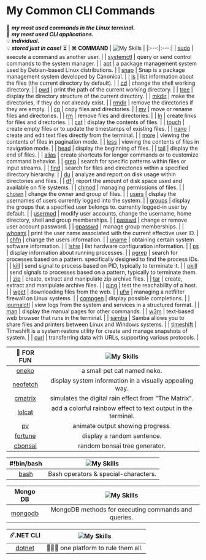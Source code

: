 # My Common CLI Commands

📒 ***my most used commands in the Linux terminal.*** <br>
📔 ***my most used CLI applications.*** <br>
💡 ***individual.*** <br>
💡 ***stored just in case!*** ⏳
| **⌘ COMMAND** | ![My Skills](https://go-skill-icons.vercel.app/api/icons?i=terminal) | 
|:---:|:---:|
| [sudo](https://github.com/fault3r/clif/blob/main/tmp/doc/sudo.md) | execute a command as another user. |
| [systemctl](https://github.com/fault3r/clif/blob/main/tmp/doc/systemctl.md) | query or send control commands to the system manager. |
| [apt](https://github.com/fault3r/clif/blob/main/tmp/doc/apt.md) | a package management system used by Debian-based Linux distributions. |
| [snap](https://github.com/fault3r/clif/blob/main/tmp/doc/snap.md) | Snap is a package management system developed by Canonical. |
| [ls](https://github.com/fault3r/clif/blob/main/tmp/doc/ls.md) | list information about the files (the current directory by default). |
| [cd](https://github.com/fault3r/clif/blob/main/tmp/doc/cd.md) | change the shell working directory. |
| [pwd](https://github.com/fault3r/clif/blob/main/tmp/doc/pwd.md) | print the path of the current working directory. |
| [tree](https://github.com/fault3r/clif/blob/main/tmp/doc/tree.md) | display the directory structure of the current directory. |
| [mkdir](https://github.com/fault3r/clif/blob/main/tmp/doc/mkdir.md) | make the directories, if they do not already exist. |
| [rmdir](https://github.com/fault3r/clif/blob/main/tmp/doc/rmdir.md) | remove the directories if they are empty. |
| [cp](https://github.com/fault3r/clif/blob/main/tmp/doc/cp.md) | copy files and directories. |
| [mv](https://github.com/fault3r/clif/blob/main/tmp/doc/mv.md) | move or rename files and directories. |
| [rm](https://github.com/fault3r/clif/blob/main/tmp/doc/rm.md) | remove files and directories. |
| [ln](https://github.com/fault3r/clif/blob/main/tmp/doc/ln.md) | create links for files and directories. |
| [cat](https://github.com/fault3r/clif/blob/main/tmp/doc/cat.md) | display the contents of files. |
| [touch](https://github.com/fault3r/clif/blob/main/tmp/doc/touch.md) | create empty files or to update the timestamps of existing files. |
| [nano](https://github.com/fault3r/clif/blob/main/tmp/doc/nano.md) | create and edit text files directly from the terminal. |
| [more](https://github.com/fault3r/clif/blob/main/tmp/doc/more.md) | viewing the contents of files in pagination mode. |
| [less](https://github.com/fault3r/clif/blob/main/tmp/doc/less.md) | viewing the contents of files in navigation mode. |
| [head](https://github.com/fault3r/clif/blob/main/tmp/doc/head.md) | display the beginning of files. |
| [tail](https://github.com/fault3r/clif/blob/main/tmp/doc/tail.md) | display the end of files. |
| [alias](https://github.com/fault3r/clif/blob/main/tmp/doc/alias.md) | create shortcuts for longer commands or to customize command behavior. |
| [grep](https://github.com/fault3r/clif/blob/main/tmp/doc/grep.md) | search for specific patterns within files or input streams. |
| [find](https://github.com/fault3r/clif/blob/main/tmp/doc/find.md) | search for files and directories within a specified directory hierarchy. |
| [du](https://github.com/fault3r/clif/blob/main/tmp/doc/du.md) | analyze and report on disk usage within directories and files. |
| [df](https://github.com/fault3r/clif/blob/main/tmp/doc/df.md) | report the amount of disk space used and available on file systems. |
| [chmod](https://github.com/fault3r/clif/blob/main/tmp/doc/chmod.md) | managing permissions of files. |
| [chown](https://github.com/fault3r/clif/blob/main/tmp/doc/chown.md) | change the owner and group of files. |
| [users](https://github.com/fault3r/clif/blob/main/tmp/doc/users.md) | display the usernames of users currently logged into the system. |
| [groups](https://github.com/fault3r/clif/blob/main/tmp/doc/groups.md) | display the groups that a specified user belongs to. currently logged-in user by default. |
| [usermod](https://github.com/fault3r/clif/blob/main/tmp/doc/usermod.md) | modify user accounts, change the username, home directory, shell and group memberships. |
| [passwd](https://github.com/fault3r/clif/blob/main/tmp/doc/passwd.md) | change or remove user account password. |
| [gpasswd](https://github.com/fault3r/clif/blob/main/tmp/doc/gpasswd.md) | manage group memberships. |
| [whoami](https://github.com/fault3r/clif/blob/main/tmp/doc/whoami.md) | print the user name associated with the current effective user ID. |
| [chfn](https://github.com/fault3r/clif/blob/main/tmp/doc/chfn.md) | change the users information. |
| [uname](https://github.com/fault3r/clif/blob/main/tmp/doc/uname.md) | obtaining certain system software information. |
| [lshw](https://github.com/fault3r/clif/blob/main/tmp/doc/lshw.md) | list hardware configuration information. |
| [ps](https://github.com/fault3r/clif/blob/main/tmp/doc/ps.md) | display information about running processes. |
| [pgrep](https://github.com/fault3r/clif/blob/main/tmp/doc/pgrep.md) | search for processes based on a pattern. specifically designed to find the process IDs. |
| [kill](https://github.com/fault3r/clif/blob/main/tmp/doc/kill.md) | send signal to process based on PID, typically to terminate it. |
| [pkill](https://github.com/fault3r/clif/blob/main/tmp/doc/pkill.md) | send signals to processes based on a pattern, typically to terminate them. |
| [zip](https://github.com/fault3r/clif/blob/main/tmp/doc/zip.md) | create, extract and manipulate zip archive files. |
| [tar](https://github.com/fault3r/clif/blob/main/tmp/doc/tar.md) | create, extract and manipulate archive files. |
| [ping](https://github.com/fault3r/clif/blob/main/tmp/doc/ping.md) | test the reachability of a host. |
| [wget](https://github.com/fault3r/clif/blob/main/tmp/doc/wget.md) | downloading files from the web. |
| [ufw](https://github.com/fault3r/clif/blob/main/tmp/doc/ufw.md) | managing a netfilter firewall on Linux systems. |
| [compgen](https://github.com/fault3r/clif/blob/main/tmp/doc/compgen.md) | display possible completions. |
| [journalctl](https://github.com/fault3r/clif/blob/main/tmp/doc/journalctl.md) | view logs from the system and services in a structured format. |
| [man](https://github.com/fault3r/clif/blob/main/tmp/doc/man.md) | display the manual pages for other commands. |
| [w3m](https://github.com/fault3r/clif/blob/main/tmp/doc/w3m.md) | text-based web browser that runs in the terminal. |
| [samba](https://github.com/fault3r/clif/blob/main/tmp/doc/samba.md) | Samba allows you to share files and printers between Linux and Windows systems. |
| [timeshift](https://github.com/fault3r/clif/blob/main/tmp/doc/timeshift.md) | Timeshift is a system restore utility for create and manage snapshots of system. |
| [curl](https://github.com/fault3r/clif/blob/main/tmp/doc/curl.md) | transferring data with URLs, supporting various protocols. |

| **🌈 FOR FUN** | ![My Skills](https://go-skill-icons.vercel.app/api/icons?i=linux) |
|:---:|:---:|
| [oneko](https://github.com/fault3r/clif/blob/main/tmp/doc/oneko.md) | a small pet cat named neko. |
| [neofetch](https://github.com/fault3r/clif/blob/main/tmp/doc/neofetch.md) | display system information in a visually appealing way. |
| [cmatrix](https://github.com/fault3r/clif/blob/main/tmp/doc/cmatrix.md) | simulates the digital rain effect from "The Matrix". |
| [lolcat](https://github.com/fault3r/clif/blob/main/tmp/doc/lolcat.md) | add a colorful rainbow effect to text output in the terminal. |
| [pv](https://github.com/fault3r/clif/blob/main/tmp/doc/pv.md) | animate output showing progress. |
| [fortune](https://github.com/fault3r/clif/blob/main/tmp/doc/fortune.md) | display a random sentence. |
| [cbonsai](https://github.com/fault3r/clif/blob/main/tmp/doc/cbonsai.md) | random bonsai tree generator. |

| #!bin/bash | ![My Skills](https://go-skill-icons.vercel.app/api/icons?i=bash) |
|:---:|:---:|
| [bash](https://github.com/fault3r/clif/blob/main/tmp/doc/bash.md) | Bash operators & special-characters. |

| Mongo DB | ![My Skills](https://go-skill-icons.vercel.app/api/icons?i=mongodb) |
|:---:|:---:|
| [mongodb](https://github.com/fault3r/clif/blob/main/tmp/doc/mongodb.md) | MongoDB methods for executing commands and queries. |

| ☄️.NET CLI | ![My Skills](https://go-skill-icons.vercel.app/api/icons?i=dotnet) |
|:---:|:---:|
| [dotnet](https://github.com/fault3r/clif/blob/main/tmp/doc/dotnet.md) | 🧙🏻‍♂️ one platform to rule them all. |
